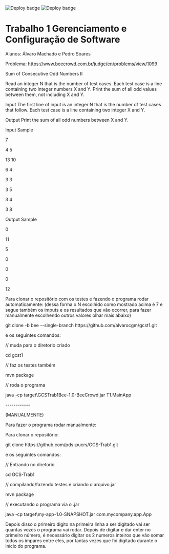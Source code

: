 ![Deploy badge](https://github.com/alvarocgm/gcst1/actions/workflows/codeql.yml/badge.svg)
![Deploy badge](https://github.com/alvarocgm/gcst1/actions/workflows/maven.yml/badge.svg)

# Trabalho 1 Gerenciamento e Configuração de Software
Alunos: Álvaro Machado e Pedro Soares

Problema: https://www.beecrowd.com.br/judge/en/problems/view/1099

Sum of Consecutive Odd Numbers II


Read an integer N that is the number of test cases. Each test case is a line containing two integer numbers X and Y. Print the sum of all odd values between them, not including X and Y.

Input
The first line of input is an integer N that is the number of test cases that follow. Each test case is a line containing two integer X and Y.

Output
Print the sum of all odd numbers between X and Y.

<p>Input Sample	
<p>7
<p>4 5
<p>13 10
<p>6 4
<p>3 3
<p>3 5
<p>3 4
<p>3 8
<p>Output Sample
<p>0
<p>11
<p>5
<p>0
<p>0
<p>0
<p>12
  
Para clonar o repositório com os testes e fazendo o programa rodar automaticamente: (dessa forma o N escolhido como mostrado acima é 7 e segue também os imputs e os resultados que vão ocorrer, para fazer manualmente escolhendo outros valores olhar mais abaixo)
<p>git clone -b bee --single-branch https://github.com/alvarocgm/gcst1.git
 <p> e os seguintes comandos:
   <p>// muda para o diretorio criado
  <p>cd gcst1
 
// faz os testes também
<p>mvn package
  
// roda o programa
<p>java -cp target\GCSTrab1Bee-1.0-BeeCrowd.jar T1.MainApp
  
<p>
  ------------
 <p> (MANUALMENTE)
<p>Para fazer o programa rodar manualmente:
<p>Para clonar o repositório:
<p>git clone https://github.com/pds-pucrs/GCS-Trab1.git
 <p> e os seguintes comandos:
   <p>// Entrando no diretorio
  <p>cd GCS-Trab1
    <p> // compilando/fazendo testes e criando o arquivo.jar
<p>mvn package
  <p> // executando o programa via o .jar
<p>java -cp target\my-app-1.0-SNAPSHOT.jar com.mycompany.app.App
 
<p> Depois disso o primeiro digito na primeira linha a ser digitado vai ser quantas vezes o programa vai rodar.
  Depois de digitar e dar enter no primeiro número, é necessário digitar os 2 numeros inteiros que vão somar todos os impares entre eles, por tantas vezes que foi digitado durante o início do programa.
